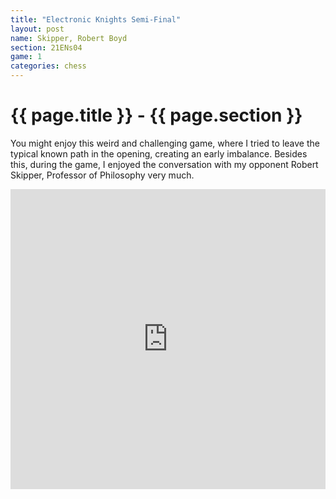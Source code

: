 ```yaml
---
title: "Electronic Knights Semi-Final"
layout: post
name: Skipper, Robert Boyd
section: 21ENs04
game: 1
categories: chess
---
```

<h1>{{ page.title }} - {{ page.section }}</h1>

You might enjoy this weird and challenging game, where I tried to leave the typical known path in the opening, creating an early imbalance.
Besides this, during the game, I enjoyed the conversation with my opponent Robert Skipper, Professor of Philosophy very much.

<div style="display: flex; justify-content: center;">
  <iframe style='border: 0;' width='760px' height='480px' src='https://share.chessbase.com/SharedGames/frame/?p=6w224RJ4SqmXUJY0oetdIO16mgNOqy0Nwy/DsTkF0Jn+UxGuv5J5a8nnxVPt/NHm'></iframe>
</div>

